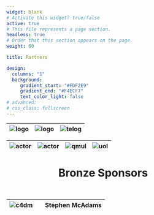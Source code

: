```yaml
---
widget: blank
# Activate this widget? true/false
active: true
# This file represents a page section.
headless: true
# Order that this section appears on the page.
weight: 60

title: Partners

design:
  columns: "1"
  background: 
     gradient_start: "#FDF2E9"
     gradient_end: "#F4ECF7"
     text_color_light: false
# advanced:
# css_class: fullscreen
---
```


<div align="center">

|![logo](logos/logo1.png)|![logo](logos/logo-en.svg)|![telog](logos/logo5.png)|
| :---: | :---: | :---: |
  

|![actor](logos/logo4.png)|![actor](logos/Schulich.png)|![qmul](logos/qmul.png)|![uol](logos/logo3b.png)| 
| :---: | :---: | :---: | :---: |

<!-- ![logo](logos/sshrc.png) -->

# Bronze Sponsors
<br/>
  
|![c4dm](logos/c4dm.png)| | Stephen McAdams |
| :---: | :---: | :---: |

</div>
